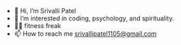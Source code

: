- 👋 Hi, I’m Srivalli Patel
- 👀 I’m interested in coding, psychology, and spirituality.
- 🏋️‍♀️ fitness freak
- 📫 How to reach me srivallipatel1105@gmail.com

<!---
phoenixERic/phoenixERic is a ✨ special ✨ repository because its `README.md` (this file) appears on your GitHub profile.
You can click the Preview link to take a look at your changes.
--->
